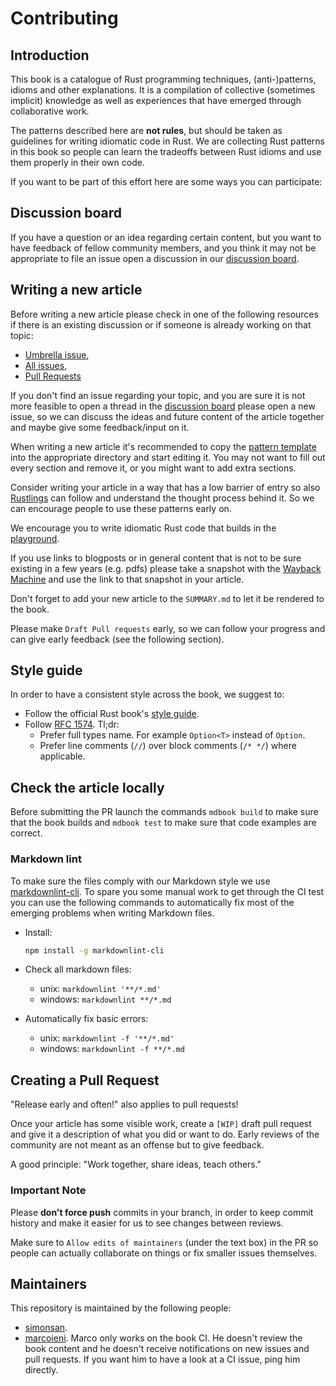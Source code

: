 # Contributing

## Introduction

This book is a catalogue of Rust programming techniques, (anti-)patterns, idioms
and other explanations. It is a compilation of collective (sometimes implicit)
knowledge as well as experiences that have emerged through collaborative work.

The patterns described here are **not rules**, but should be taken as guidelines
for writing idiomatic code in Rust. We are collecting Rust patterns in this book
so people can learn the tradeoffs between Rust idioms and use them properly in
their own code.

If you want to be part of this effort here are some ways you can participate:

## Discussion board

If you have a question or an idea regarding certain content, but you want to
have feedback of fellow community members, and you think it may not be
appropriate to file an issue open a discussion in our
[discussion board](https://github.com/rust-unofficial/patterns/discussions).

## Writing a new article

Before writing a new article please check in one of the following resources if
there is an existing discussion or if someone is already working on that topic:

- [Umbrella issue](https://github.com/rust-unofficial/patterns/issues/116),
- [All issues](https://github.com/rust-unofficial/patterns/issues),
- [Pull Requests](https://github.com/rust-unofficial/patterns/pulls)

If you don't find an issue regarding your topic, and you are sure it is not more
feasible to open a thread in the
[discussion board](https://github.com/rust-unofficial/patterns/discussions)
please open a new issue, so we can discuss the ideas and future content of the
article together and maybe give some feedback/input on it.

When writing a new article it's recommended to copy the
[pattern template](https://github.com/rust-unofficial/patterns/blob/master/template.md)
into the appropriate directory and start editing it. You may not want to fill
out every section and remove it, or you might want to add extra sections.

Consider writing your article in a way that has a low barrier of entry so also
[Rustlings](https://github.com/rust-lang/rustlings) can follow and understand
the thought process behind it. So we can encourage people to use these patterns
early on.

We encourage you to write idiomatic Rust code that builds in the
[playground](https://play.rust-lang.org/).

If you use links to blogposts or in general content that is not to be sure
existing in a few years (e.g. pdfs) please take a snapshot with the
[Wayback Machine](https://web.archive.org/) and use the link to that snapshot in
your article.

Don't forget to add your new article to the `SUMMARY.md` to let it be rendered
to the book.

Please make `Draft Pull requests` early, so we can follow your progress and can
give early feedback (see the following section).

## Style guide

In order to have a consistent style across the book, we suggest to:

- Follow the official Rust book's
  [style guide](https://github.com/rust-lang/book/blob/master/style-guide.md).
- Follow
  [RFC 1574](https://github.com/rust-lang/rfcs/blob/master/text/1574-more-api-documentation-conventions.md#appendix-a-full-conventions-text).
  Tl;dr:
  - Prefer full types name. For example `Option<T>` instead of `Option`.
  - Prefer line comments (`//`) over block comments (`/* */`) where applicable.

## Check the article locally

Before submitting the PR launch the commands `mdbook build` to make sure that
the book builds and `mdbook test` to make sure that code examples are correct.

### Markdown lint

To make sure the files comply with our Markdown style we use
[markdownlint-cli](https://github.com/igorshubovych/markdownlint-cli). To spare
you some manual work to get through the CI test you can use the following
commands to automatically fix most of the emerging problems when writing
Markdown files.

- Install:

  ```sh
  npm install -g markdownlint-cli
  ```

- Check all markdown files:
  - unix: `markdownlint '**/*.md'`
  - windows: `markdownlint **/*.md`

- Automatically fix basic errors:
  - unix: `markdownlint -f '**/*.md'`
  - windows: `markdownlint -f **/*.md`

## Creating a Pull Request

"Release early and often!" also applies to pull requests!

Once your article has some visible work, create a `[WIP]` draft pull request and
give it a description of what you did or want to do. Early reviews of the
community are not meant as an offense but to give feedback.

A good principle: "Work together, share ideas, teach others."

### Important Note

Please **don't force push** commits in your branch, in order to keep commit
history and make it easier for us to see changes between reviews.

Make sure to `Allow edits of maintainers` (under the text box) in the PR so
people can actually collaborate on things or fix smaller issues themselves.

## Maintainers

This repository is maintained by the following people:
- [simonsan](https://github.com/simonsan).
- [marcoieni](https://github.com/marcoieni). Marco only works on the book CI.
  He doesn't review the book content and he doesn't receive notifications
  on new issues and pull requests. If you want him to have a look at a CI issue,
  ping him directly.
